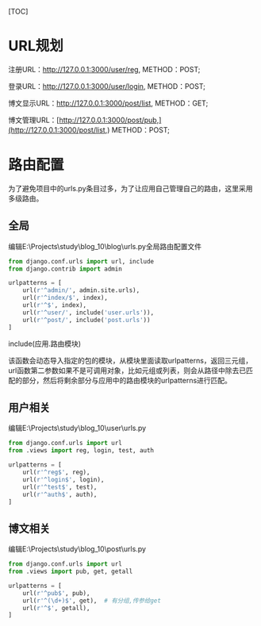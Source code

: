 [TOC]

# URL规划

注册URL：http://127.0.0.1:3000/user/reg, METHOD：POST;

登录URL：http://127.0.0.1:3000/user/login, METHOD：POST;

博文显示URL：http://127.0.0.1:3000/post/list, METHOD：GET;

博文管理URL：[http://127.0.0.1:3000/post/pub,](http://127.0.0.1:3000/post/list,) METHOD：POST;

# 路由配置

为了避免项目中的urls.py条目过多，为了让应用自己管理自己的路由，这里采用多级路由。

## 全局

编辑E:\Projects\study\blog_10\blog\urls.py全局路由配置文件

```python
from django.conf.urls import url, include
from django.contrib import admin

urlpatterns = [
    url(r'^admin/', admin.site.urls),
    url(r'^index/$', index),
    url(r'^$', index),
    url(r'^user/', include('user.urls')),
    url(r'^post/', include('post.urls'))
]
```

include(应用.路由模块)

该函数会动态导入指定的包的模块，从模块里面读取urlpatterns，返回三元组，url函数第二参数如果不是可调用对象，比如元组或列表，则会从路径中除去已匹配的部分，然后将剩余部分与应用中的路由模块的urlpatterns进行匹配。

## 用户相关

编辑E:\Projects\study\blog_10\user\urls.py

```python
from django.conf.urls import url
from .views import reg, login, test, auth

urlpatterns = [
    url(r'^reg$', reg),
    url(r'^login$', login),
    url(r'^test$', test),
    url(r'^auth$', auth),
]
```

## 博文相关

编辑E:\Projects\study\blog_10\post\urls.py

```python
from django.conf.urls import url
from .views import pub, get, getall

urlpatterns = [
    url(r'^pub$', pub),
    url(r'^(\d+)$', get),  # 有分组,传参给get
    url(r'^$', getall),
]
```